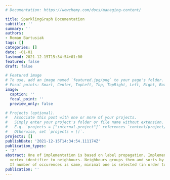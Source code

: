 ```yaml
---
# Documentation: https://wowchemy.com/docs/managing-content/

title: SparklingGraph Documentation
subtitle: ''
summary: ''
authors:
- Roman Bartusiak
tags: []
categories: []
date: -01-01
lastmod: 2021-12-15T15:34:54+01:00
featured: false
draft: false

# Featured image
# To use, add an image named `featured.jpg/png` to your page's folder.
# Focal points: Smart, Center, TopLeft, Top, TopRight, Left, Right, BottomLeft, Bottom, BottomRight.
image:
  caption: ''
  focal_point: ''
  preview_only: false

# Projects (optional).
#   Associate this post with one or more of your projects.
#   Simply enter your project's folder or file name without extension.
#   E.g. `projects = ["internal-project"]` references `content/project/deep-learning/index.md`.
#   Otherwise, set `projects = []`.
projects: []
publishDate: '2021-12-15T14:34:54.111174Z'
publication_types:
- '2'
abstract: One of implementation is based on label propagation. Implementation propagates
  vertex identifier to neighbours. Neighbours groups them and sorts by number of occurences.
  If number of occurences is same, minimal one is selected (in order to gurante deterministic
publication: ''
---
```

